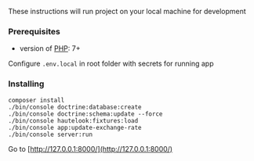 These instructions will run project on your local machine for development

### Prerequisites

- version of [PHP](http://php.net/manual/en/intro-whatis.php): 7+

Configure `.env.local` in root folder with secrets for running app

### Installing

    composer install
    ./bin/console doctrine:database:create
    ./bin/console doctrine:schema:update --force
    ./bin/console hautelook:fixtures:load
    ./bin/console app:update-exchange-rate 
    ./bin/console server:run
    
Go to [http://127.0.0.1:8000/](http://127.0.0.1:8000/)